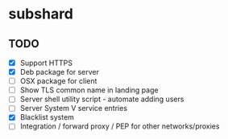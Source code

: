 # subshard


## TODO

 - [x] Support HTTPS
 - [x] Deb package for server
 - [ ] OSX package for client
 - [ ] Show TLS common name in landing page
 - [ ] Server shell utility script - automate adding users
 - [ ] Server System V service entries
 - [x] Blacklist system
 - [ ] Integration / forward proxy / PEP for other networks/proxies
